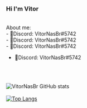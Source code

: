 ### Hi I'm Vitor

<br>
About me:
<br>
- 🧾Discord: VitorNasBr#5742
<br>
- 🧾Discord: VitorNasBr#5742
<br>
- 🧾Discord: VitorNasBr#5742
<br>

- 🧾Discord: VitorNasBr#5742


<br /><br />

![VitorNasBr GitHub stats](https://github-readme-stats.vercel.app/api?username=VitorNasBr&show_icons=true&theme=dark) <br /><br /> 
[![Top Langs](https://github-readme-stats.vercel.app/api/top-langs/?username=VitorNasBr&langs_count=8&theme=dark)](https://github.com/anuraghazra/github-readme-stats)

